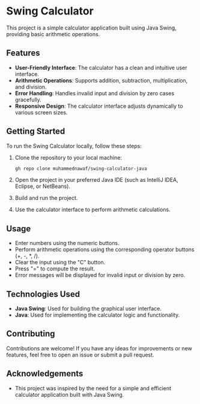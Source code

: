 
# Swing Calculator

This project is a simple calculator application built using Java Swing, providing basic arithmetic operations.

## Features

- **User-Friendly Interface**: The calculator has a clean and intuitive user interface.
- **Arithmetic Operations**: Supports addition, subtraction, multiplication, and division.
- **Error Handling**: Handles invalid input and division by zero cases gracefully.
- **Responsive Design**: The calculator interface adjusts dynamically to various screen sizes.

## Getting Started

To run the Swing Calculator locally, follow these steps:

1. Clone the repository to your local machine:

    ```bash
    gh repo clone muhammednawaf/swing-calculator-java
    ```

2. Open the project in your preferred Java IDE (such as IntelliJ IDEA, Eclipse, or NetBeans).

3. Build and run the project.

4. Use the calculator interface to perform arithmetic calculations.

## Usage

- Enter numbers using the numeric buttons.
- Perform arithmetic operations using the corresponding operator buttons (+, -, *, /).
- Clear the input using the "C" button.
- Press "=" to compute the result.
- Error messages will be displayed for invalid input or division by zero.

## Technologies Used

- **Java Swing**: Used for building the graphical user interface.
- **Java**: Used for implementing the calculator logic and functionality.

## Contributing

Contributions are welcome! If you have any ideas for improvements or new features, feel free to open an issue or submit a pull request.

## Acknowledgements

- This project was inspired by the need for a simple and efficient calculator application built with Java Swing.
